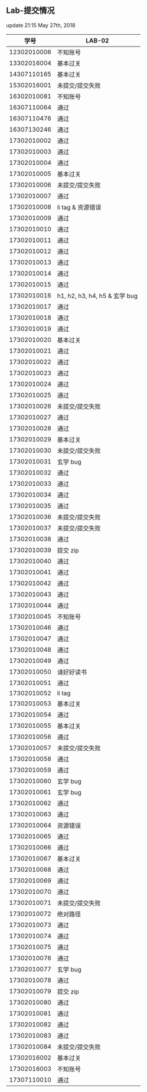 Lab-提交情况
---------------
update  21:15 May 27th, 2018

|学号|LAB-02|
|---|---|
|12302010006|不知账号|
|13302016004|基本过关|
|14307110165|基本过关|
|15302016001|未提交/提交失败|
|16302010081|不知账号|
|16307110064|通过|
|16307110476|通过|
|16307130246|通过|
|17302010002|通过|
|17302010003|通过|
|17302010004|通过|
|17302010005|基本过关|
|17302010006|未提交/提交失败|
|17302010007|通过|
|17302010008|li tag & 资源错误|
|17302010009|通过|
|17302010010|通过|
|17302010011|通过|
|17302010012|通过|
|17302010013|通过|
|17302010014|通过|
|17302010015|通过|
|17302010016|h1, h2, h3, h4, h5 & 玄学 bug|
|17302010017|通过|
|17302010018|通过|
|17302010019|通过|
|17302010020|基本过关|
|17302010021|通过|
|17302010022|通过|
|17302010023|通过|
|17302010024|通过|
|17302010025|通过|
|17302010026|未提交/提交失败|
|17302010027|通过|
|17302010028|通过|
|17302010029|基本过关|
|17302010030|未提交/提交失败|
|17302010031|玄学 bug|
|17302010032|通过|
|17302010033|通过|
|17302010034|通过|
|17302010035|通过|
|17302010036|未提交/提交失败|
|17302010037|未提交/提交失败|
|17302010038|通过|
|17302010039|提交 zip|
|17302010040|通过|
|17302010041|通过|
|17302010042|通过|
|17302010043|通过|
|17302010044|通过|
|17302010045|不知账号|
|17302010046|通过|
|17302010047|通过|
|17302010048|通过|
|17302010049|通过|
|17302010050|请好好读书|
|17302010051|通过|
|17302010052|li tag|
|17302010053|基本过关|
|17302010054|通过|
|17302010055|基本过关|
|17302010056|通过|
|17302010057|未提交/提交失败|
|17302010058|通过|
|17302010059|通过|
|17302010060|玄学 bug|
|17302010061|玄学 bug|
|17302010062|通过|
|17302010063|通过|
|17302010064|资源错误|
|17302010065|通过|
|17302010066|通过|
|17302010067|基本过关|
|17302010068|通过|
|17302010069|通过|
|17302010070|通过|
|17302010071|未提交/提交失败|
|17302010072|绝对路径|
|17302010073|通过|
|17302010074|通过|
|17302010075|通过|
|17302010076|通过|
|17302010077|玄学 bug|
|17302010078|通过|
|17302010079|提交 zip|
|17302010080|通过|
|17302010081|通过|
|17302010082|通过|
|17302010083|通过|
|17302010084|未提交/提交失败|
|17302016002|基本过关|
|17302016003|不知账号|
|17307110010|通过|
